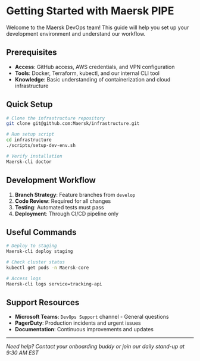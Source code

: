 # Getting Started with Maersk PIPE

Welcome to the Maersk DevOps team! This guide will help you set up your development environment and understand our workflow.

## Prerequisites

- **Access**: GitHub access, AWS credentials, and VPN configuration
- **Tools**: Docker, Terraform, kubectl, and our internal CLI tool
- **Knowledge**: Basic understanding of containerization and cloud infrastructure

## Quick Setup

```bash
# Clone the infrastructure repository
git clone git@github.com:Maersk/infrastructure.git

# Run setup script
cd infrastructure
./scripts/setup-dev-env.sh

# Verify installation
Maersk-cli doctor
```

## Development Workflow

1. **Branch Strategy**: Feature branches from `develop`
2. **Code Review**: Required for all changes  
3. **Testing**: Automated tests must pass
4. **Deployment**: Through CI/CD pipeline only

## Useful Commands

```bash
# Deploy to staging
Maersk-cli deploy staging

# Check cluster status  
kubectl get pods -n Maersk-core

# Access logs
Maersk-cli logs service=tracking-api
```

## Support Resources

- **Microsoft Teams**: `DevOps Support` channel - General questions
- **PagerDuty**: Production incidents and urgent issues  
- **Documentation**: Continuous improvements and updates

---

*Need help? Contact your onboarding buddy or join our daily stand-up at 9:30 AM EST*